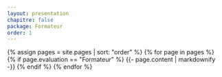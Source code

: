 ```yaml
---
layout: presentation
chapitre: false
package: Formateur
order: 1
---
```


{% assign pages = site.pages | sort: "order" %}
{% for page in pages %}
  {% if page.evaluation == "Formateur" %}
    {{- page.content | markdownify -}}
  {% endif %}
{% endfor %}
